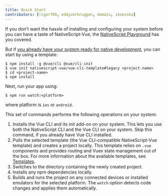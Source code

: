 ```yaml
---
title: Quick Start
contributors: [rigor789, eddyverbruggen, damain, ikoevska]
---
```


If you don't want the hassle of installing and configuring your system before you can have a taste of NativeScript-Vue, the [NativeScript Playground](/en/docs/getting-started/playground-tutorial) has you covered.

But if [you already have your system ready for native development](/en/docs/getting-started/installation), you can start by using a template:

```shell
$ npm install -g @vue/cli @vue/cli-init
$ vue init nativescript-vue/vue-cli-template#legacy <project-name>
$ cd <project-name>
$ npm install
```

Next, run your app using:

```shell
$ npm run watch:<platform>
```

where platform is `ios` or `android`.

This set of commands performs the following operations on your system:

1. Installs the Vue CLI and its init add-on on your system. This lets you use both the NativeScript CLI and the Vue CLI on your system. Skip this command, if you already have Vue CLI installed.
2. Pulls the selected template (the Vue CLI-compatible NativeScript-Vue template) and creates a project locally. This template relies on `.vue` components and provides routing and Vuex state management out of the box. For more information about the available templates, see [Templates](/en/docs/getting-started/templates).
3. Switches to the directory containing the newly created project.
4. Installs any npm dependencies locally.
5. Builds and runs the project on any connected devices or installed emulators for the selected platform. The `watch` option detects code changes and applies them automatically.
